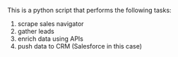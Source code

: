 This is a python script that performs the following tasks: </br>
1. scrape sales navigator
2. gather leads
3. enrich data using APIs
4. push data to CRM (Salesforce in this case)

